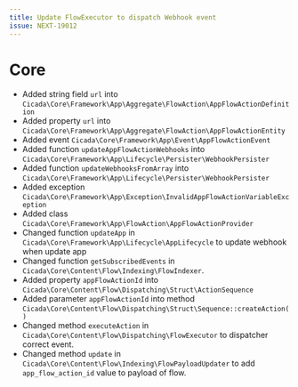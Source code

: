 ```yaml
---
title: Update FlowExecutor to dispatch Webhook event
issue: NEXT-19012
---
```

# Core
* Added string field `url` into `Cicada\Core\Framework\App\Aggregate\FlowAction\AppFlowActionDefinition`
* Added property `url` into `Cicada\Core\Framework\App\Aggregate\FlowAction\AppFlowActionEntity`
* Added event `Cicada\Core\Framework\App\Event\AppFlowActionEvent`
* Added function `updateAppFlowActionWebhooks` into `Cicada\Core\Framework\App\Lifecycle\Persister\WebhookPersister`
* Added function `updateWebhooksFromArray` into `Cicada\Core\Framework\App\Lifecycle\Persister\WebhookPersister`
* Added exception `Cicada\Core\Framework\App\Exception\InvalidAppFlowActionVariableException`
* Added class `Cicada\Core\Framework\App\FlowAction\AppFlowActionProvider`
* Changed function `updateApp` in `Cicada\Core\Framework\App\Lifecycle\AppLifecycle` to update webhook when update app
* Changed function `getSubscribedEvents` in `Cicada\Core\Content\Flow\Indexing\FlowIndexer`.
* Added property `appFlowActionId` into `Cicada\Core\Content\Flow\Dispatching\Struct\ActionSequence`
* Added parameter `appFlowActionId` into method `Cicada\Core\Content\Flow\Dispatching\Struct\Sequence::createAction()`
* Changed method `executeAction` in `Cicada\Core\Content\Flow\Dispatching\FlowExecutor` to dispatcher correct event.
* Changed method `update` in `Cicada\Core\Content\Flow\Indexing\FlowPayloadUpdater` to add `app_flow_action_id` value to payload of flow.

